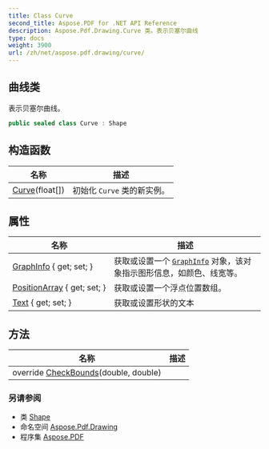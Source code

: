 ```yaml
---
title: Class Curve
second_title: Aspose.PDF for .NET API Reference
description: Aspose.Pdf.Drawing.Curve 类。表示贝塞尔曲线
type: docs
weight: 3900
url: /zh/net/aspose.pdf.drawing/curve/
---
```

## 曲线类

表示贝塞尔曲线。

```csharp
public sealed class Curve : Shape
```

## 构造函数

| 名称 | 描述 |
| --- | --- |
| [Curve](curve/)(float[]) | 初始化 `Curve` 类的新实例。 |

## 属性

| 名称 | 描述 |
| --- | --- |
| [GraphInfo](../../aspose.pdf.drawing/shape/graphinfo/) { get; set; } | 获取或设置一个 [`GraphInfo`](../shape/graphinfo/) 对象，该对象指示图形信息，如颜色、线宽等。 |
| [PositionArray](../../aspose.pdf.drawing/curve/positionarray/) { get; set; } | 获取或设置一个浮点位置数组。 |
| [Text](../../aspose.pdf.drawing/shape/text/) { get; set; } | 获取或设置形状的文本 |

## 方法

| 名称 | 描述 |
| --- | --- |
| override [CheckBounds](../../aspose.pdf.drawing/curve/checkbounds/)(double, double) |  |

### 另请参阅

* 类 [Shape](../shape/)
* 命名空间 [Aspose.Pdf.Drawing](../../aspose.pdf.drawing/)
* 程序集 [Aspose.PDF](../../)